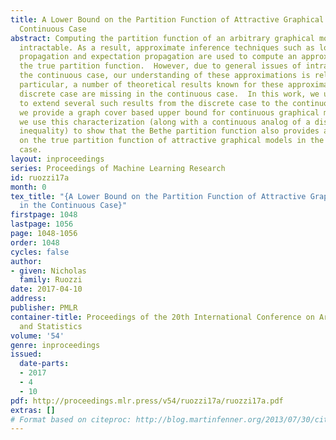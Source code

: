 ```yaml
---
title: A Lower Bound on the Partition Function of Attractive Graphical Models in the
  Continuous Case
abstract: Computing the partition function of an arbitrary graphical model is generally
  intractable. As a result, approximate inference techniques such as loopy belief
  propagation and expectation propagation are used to compute an approximation to
  the true partition function.  However, due to general issues of intractability in
  the continuous case, our understanding of these approximations is relatively limited.  In
  particular, a number of theoretical results known for these approximations in the
  discrete case are missing in the continuous case.  In this work, we use graph covers
  to extend several such results from the discrete case to the continuous case.  Specifically,
  we provide a graph cover based upper bound for continuous graphical models, and
  we use this characterization (along with a continuous analog of a discrete correlation-type
  inequality) to show that the Bethe partition function also provides a lower bound
  on the true partition function of attractive graphical models in the continuous
  case.
layout: inproceedings
series: Proceedings of Machine Learning Research
id: ruozzi17a
month: 0
tex_title: "{A Lower Bound on the Partition Function of Attractive Graphical Models
  in the Continuous Case}"
firstpage: 1048
lastpage: 1056
page: 1048-1056
order: 1048
cycles: false
author:
- given: Nicholas
  family: Ruozzi
date: 2017-04-10
address: 
publisher: PMLR
container-title: Proceedings of the 20th International Conference on Artificial Intelligence
  and Statistics
volume: '54'
genre: inproceedings
issued:
  date-parts:
  - 2017
  - 4
  - 10
pdf: http://proceedings.mlr.press/v54/ruozzi17a/ruozzi17a.pdf
extras: []
# Format based on citeproc: http://blog.martinfenner.org/2013/07/30/citeproc-yaml-for-bibliographies/
---
```

